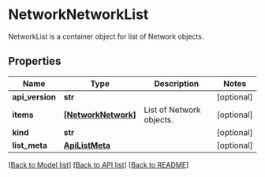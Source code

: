 # NetworkNetworkList

NetworkList is a container object for list of Network objects.
## Properties
Name | Type | Description | Notes
------------ | ------------- | ------------- | -------------
**api_version** | **str** |  | [optional] 
**items** | [**[NetworkNetwork]**](NetworkNetwork.md) | List of Network objects. | [optional] 
**kind** | **str** |  | [optional] 
**list_meta** | [**ApiListMeta**](ApiListMeta.md) |  | [optional] 

[[Back to Model list]](../README.md#documentation-for-models) [[Back to API list]](../README.md#documentation-for-api-endpoints) [[Back to README]](../README.md)


